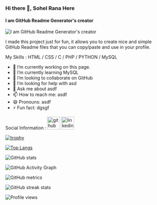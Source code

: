 ### Hi there 👋, Sohel Rana Here
#### I am GitHub Readme Generator's creator
![I am GitHub Readme Generator's creator](https://arturssmirnovs.github.io/github-profile-readme-generator/images/banner.png)

I made this project just for fun, it allows you to create nice and simple GitHub Readme files that you can copy/paste and use in your profile.

My Skills : HTML / CSS / C / PHP / PYTHON / MySQL

- 🔭 I’m currently working on this page. 
- 🌱 I’m currently learning MySQL 
- 👯 I’m looking to collaborate on GitHub 
- 🤔 I’m looking for help with asd 
- 💬 Ask me about asdf 
- 📫 How to reach me: asdf 
- 😄 Pronouns: asdf 
- ⚡ Fun fact: dgsgf 

Social Information :
[<img src='https://cdn.jsdelivr.net/npm/simple-icons@3.0.1/icons/github.svg' alt='github' height='40'>](https://github.com/ranasksohel)  [<img src='https://cdn.jsdelivr.net/npm/simple-icons@3.0.1/icons/linkedin.svg' alt='linkedin' height='40'>](https://www.linkedin.com/in/linkedin.com/in/sk-sohel-rana//)  

[![trophy](https://github-profile-trophy.vercel.app/?username=ranasksohel)](https://github.com/ryo-ma/github-profile-trophy)

[![Top Langs](https://github-readme-stats.vercel.app/api/top-langs/?username=ranasksohel)](https://github.com/anuraghazra/github-readme-stats)

![GitHub stats](https://github-readme-stats.vercel.app/api?username=ranasksohel&show_icons=true)  

![GitHub Activity Graph](https://activity-graph.herokuapp.com/graph?username=ranasksohel)  

![GitHub metrics](https://metrics.lecoq.io/ranasksohel)  

![GitHub streak stats](https://streak-stats.demolab.com/?user=ranasksohel)  

![Profile views](https://gpvc.arturio.dev/ranasksohel)  
